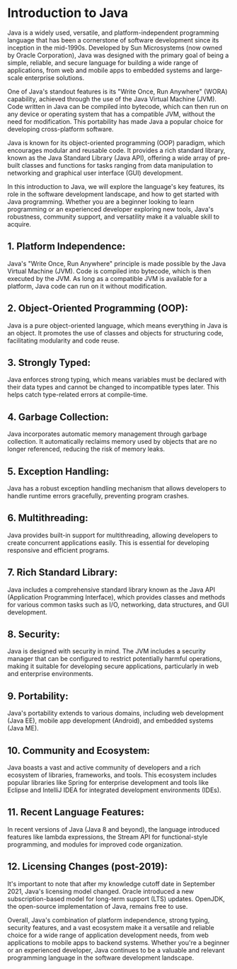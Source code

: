 # Introduction to Java

Java is a widely used, versatile, and platform-independent programming language that has been a cornerstone of software development since its inception in the mid-1990s. Developed by Sun Microsystems (now owned by Oracle Corporation), Java was designed with the primary goal of being a simple, reliable, and secure language for building a wide range of applications, from web and mobile apps to embedded systems and large-scale enterprise solutions.

One of Java's standout features is its "Write Once, Run Anywhere" (WORA) capability, achieved through the use of the Java Virtual Machine (JVM). Code written in Java can be compiled into bytecode, which can then run on any device or operating system that has a compatible JVM, without the need for modification. This portability has made Java a popular choice for developing cross-platform software.

Java is known for its object-oriented programming (OOP) paradigm, which encourages modular and reusable code. It provides a rich standard library, known as the Java Standard Library (Java API), offering a wide array of pre-built classes and functions for tasks ranging from data manipulation to networking and graphical user interface (GUI) development.

In this introduction to Java, we will explore the language's key features, its role in the software development landscape, and how to get started with Java programming. Whether you are a beginner looking to learn programming or an experienced developer exploring new tools, Java's robustness, community support, and versatility make it a valuable skill to acquire.

## 1. Platform Independence:

Java's "Write Once, Run Anywhere" principle is made possible by the Java Virtual Machine (JVM). Code is compiled into bytecode, which is then executed by the JVM. As long as a compatible JVM is available for a platform, Java code can run on it without modification.
## 2. Object-Oriented Programming (OOP):

Java is a pure object-oriented language, which means everything in Java is an object. It promotes the use of classes and objects for structuring code, facilitating modularity and code reuse.
## 3. Strongly Typed:

Java enforces strong typing, which means variables must be declared with their data types and cannot be changed to incompatible types later. This helps catch type-related errors at compile-time.
## 4. Garbage Collection:

Java incorporates automatic memory management through garbage collection. It automatically reclaims memory used by objects that are no longer referenced, reducing the risk of memory leaks.
## 5. Exception Handling:

Java has a robust exception handling mechanism that allows developers to handle runtime errors gracefully, preventing program crashes.
## 6. Multithreading:

Java provides built-in support for multithreading, allowing developers to create concurrent applications easily. This is essential for developing responsive and efficient programs.
## 7. Rich Standard Library:

Java includes a comprehensive standard library known as the Java API (Application Programming Interface), which provides classes and methods for various common tasks such as I/O, networking, data structures, and GUI development.
## 8. Security:

Java is designed with security in mind. The JVM includes a security manager that can be configured to restrict potentially harmful operations, making it suitable for developing secure applications, particularly in web and enterprise environments.
## 9. Portability:

Java's portability extends to various domains, including web development (Java EE), mobile app development (Android), and embedded systems (Java ME).
## 10. Community and Ecosystem:
Java boasts a vast and active community of developers and a rich ecosystem of libraries, frameworks, and tools. This ecosystem includes popular libraries like Spring for enterprise development and tools like Eclipse and IntelliJ IDEA for integrated development environments (IDEs).

## 11. Recent Language Features:
In recent versions of Java (Java 8 and beyond), the language introduced features like lambda expressions, the Stream API for functional-style programming, and modules for improved code organization.

## 12. Licensing Changes (post-2019):
It's important to note that after my knowledge cutoff date in September 2021, Java's licensing model changed. Oracle introduced a new subscription-based model for long-term support (LTS) updates. OpenJDK, the open-source implementation of Java, remains free to use.

Overall, Java's combination of platform independence, strong typing, security features, and a vast ecosystem make it a versatile and reliable choice for a wide range of application development needs, from web applications to mobile apps to backend systems. Whether you're a beginner or an experienced developer, Java continues to be a valuable and relevant programming language in the software development landscape.